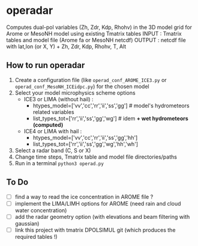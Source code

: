 # operadar
Computes dual-pol variables (Zh, Zdr, Kdp, Rhohv) in the 3D model grid for Arome or MesoNH model using existing Tmatrix tables
INPUT  : Tmatrix tables and model file (Arome fa or MesoNH netcdf)
OUTPUT : netcdf file with lat,lon (or X, Y) + Zh, Zdr, Kdp, Rhohv, T, Alt 

## How to run operadar
1) Create a configuration file (like `operad_conf_AROME_ICE3.py` or `operad_conf_MesoNH_ICEidpc.py`) for the chosen model
2) Select your model microphysics scheme options
   - ICE3 or LIMA (without hail) :
     - htypes_model=['vv','cc','rr','ii','ss','gg'] # model's hydrometeors related variables
     - list_types_tot=['rr','ii','ss','gg','wg']    # idem **+ wet hydrometeors (computed)**
   - ICE4 or LIMA with hail :
     - htypes_model=['vv','cc','rr','ii','ss','gg','hh']
     - list_types_tot=['rr','ii','ss','gg','wg','hh','wh']
3) Select a radar band (C, S or X)
4) Change time steps, Tmatrix table and model file directories/paths
5) Run in a terminal `python3 operad.py`


## To Do
- [ ] find a way to read the ice concentration in AROME file ?
- [ ] implement the LIMA/LIMH options for AROME (need rain and cloud water concentration) 
- [ ] add the radar geometry option (with elevations and beam filtering with gaussian)
- [ ] link this project with tmatrix DPOLSIMUL git (which produces the required tables !)
